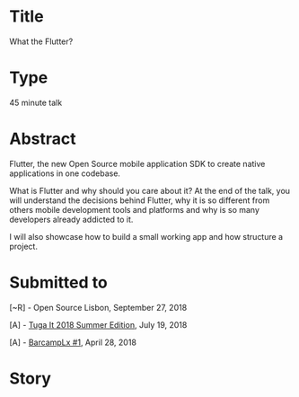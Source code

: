 # Title

What the Flutter?

# Type

45 minute talk

# Abstract
Flutter, the new Open Source mobile application SDK to create native applications in one codebase.

What is Flutter and why should you care about it? At the end of the talk, you will understand the decisions behind Flutter, why it is so different from others mobile development tools and platforms and why is so many developers already addicted to it.

I will also showcase how to build a small working app and how structure a project.


# Submitted to

[~R] - Open Source Lisbon, September 27, 2018

[A] - [Tuga It 2018 Summer Edition](http://tugait.pt/), July 19, 2018

[A] - [BarcampLx #1](https://www.meetup.com/BarcampLx/events/248955131/), April 28, 2018

# Story
